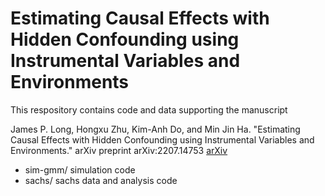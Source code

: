 # Estimating Causal Effects with Hidden Confounding using Instrumental Variables and Environments


This respository contains code and data supporting the manuscript

James P. Long, Hongxu Zhu, Kim-Anh Do, and Min Jin Ha. "Estimating Causal Effects with Hidden Confounding using Instrumental Variables and Environments." arXiv preprint arXiv:2207.14753 [arXiv](https://arxiv.org/abs/2207.14753)

* sim-gmm/ simulation code
* sachs/ sachs data and analysis code

